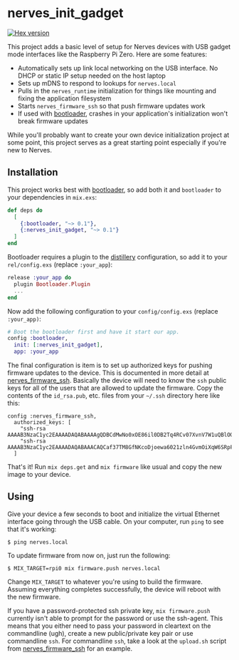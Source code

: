 # nerves_init_gadget
[![Hex version](https://img.shields.io/hexpm/v/nerves_init_gadget.svg "Hex version")](https://hex.pm/packages/nerves_init_gadget)

This project adds a basic level of setup for Nerves devices with USB gadget mode
interfaces like the Raspberry Pi Zero. Here are some features:

* Automatically sets up link local networking on the USB interface. No DHCP or
  static IP setup needed on the host laptop
* Sets up mDNS to respond to lookups for `nerves.local`
* Pulls in the `nerves_runtime` initialization for things like mounting and
  fixing the application filesystem
* Starts `nerves_firmware_ssh` so that push firmware updates work
* If used with [bootloader](https://github.com/nerves-project/bootloader),
  crashes in your application's initialization won't break firmware updates

While you'll probably want to create your own device initialization project at
some point, this project serves as a great starting point especially if you're
new to Nerves.

## Installation

This project works best with
[bootloader](https://github.com/nerves-project/bootloader), so add both it and
`bootloader` to your dependencies in `mix.exs`:

```elixir
def deps do
  [
    {:bootloader, "~> 0.1"},
    {:nerves_init_gadget, "~> 0.1"}
  ]
end
```

Bootloader requires a plugin to the
[distillery](https://github.com/bitwalker/distillery) configuration, so add it
to your `rel/config.exs` (replace `:your_app`):

```elixir
release :your_app do
  plugin Bootloader.Plugin
  ...
end
```

Now add the following configuration to your `config/config.exs` (replace
`:your_app)`:

```elixir
# Boot the bootloader first and have it start our app.
config :bootloader,
  init: [:nerves_init_gadget],
  app: :your_app
```

The final configuration is item is to set up authorized keys for pushing
firmware updates to the device. This is documented in more detail at
[nerves_firmware_ssh](https://github.com/fhunleth/nerves_firmware_ssh).
Basically the device will need to know the `ssh` public keys for all of the
users that are allowed to update the firmware. Copy the contents of the
`id_rsa.pub`, etc.  files from your `~/.ssh` directory here like this:

```
config :nerves_firmware_ssh,
  authorized_keys: [
    "ssh-rsa AAAAB3NzaC1yc2EAAAADAQABAAAAgQDBCdMwNo0xOE86il0DB2Tq4RCv07XvnV7W1uQBlOOE0ZZVjxmTIOiu8XcSLy0mHj11qX5pQH3Th6Jmyqdj",
    "ssh-rsa AAAAB3NzaC1yc2EAAAADAQABAAACAQCaf37TM8GfNKcoDjoewa6021zln4GvmOiXqW6SRpF61uNWZXurPte1u8frrJX1P/hGxCL7YN3cV6eZqRiF"
  ]
```

That's it! Run `mix deps.get` and `mix firmware` like usual and copy the new
image to your device.

## Using

Give your device a few seconds to boot and initialize the virtual Ethernet
interface going through the USB cable. On your computer, run `ping` to see that
it's working:

```
$ ping nerves.local
```

To update firmware from now on, just run the following:

```
$ MIX_TARGET=rpi0 mix firmware.push nerves.local
```

Change `MIX_TARGET` to whatever you're using to build the firmware.  Assuming
everything completes successfully, the device will reboot with the new firmware.

If you have a password-protected ssh private key, `mix firmware.push` currently
isn't able to prompt for the password or use the ssh-agent. This means that you
either need to pass your password in cleartext on the commandline (ugh), create
a new public/private key pair or use commandline `ssh`. For commandline `ssh`,
take a look at the `upload.sh` script from
[nerves_firmware_ssh](https://github.com/fhunleth/nerves_firmware_ssh) for an
example.
